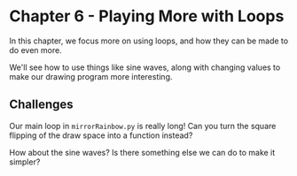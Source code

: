 # Chapter 6 - Playing More with Loops

In this chapter, we focus more on using loops, and how they can be made to do even more.

We'll see how to use things like sine waves, along with changing values to make our drawing program more interesting.

## Challenges

Our main loop in `mirrorRainbow.py` is really long! Can you turn the square flipping of the draw space into a function instead? 

How about the sine waves? Is there something else we can do to make it simpler?
